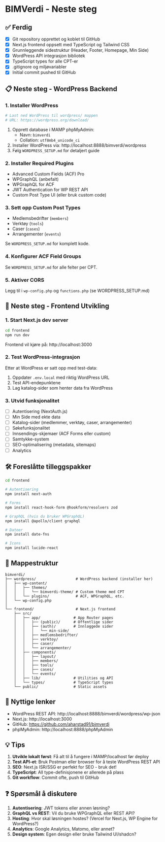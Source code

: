 # BIMVerdi - Neste steg

## ✅ Ferdig
- [x] Git repository opprettet og koblet til GitHub
- [x] Next.js frontend oppsett med TypeScript og Tailwind CSS
- [x] Grunnleggende sidestruktur (Header, Footer, Homepage, Min Side)
- [x] WordPress API integrasjon bibliotek
- [x] TypeScript types for alle CPT-er
- [x] .gitignore og miljøvariabler
- [x] Initial commit pushed til GitHub

## 📋 Neste steg - WordPress Backend

### 1. Installer WordPress
```bash
# Last ned WordPress til wordpress/ mappen
# URL: https://wordpress.org/download/
```

1. Opprett database i MAMP phpMyAdmin:
   - Navn: `bimverdi`
   - Collation: `utf8mb4_unicode_ci`
2. Installer WordPress via: http://localhost:8888/bimverdi/wordpress
3. Følg `WORDPRESS_SETUP.md` for detaljert guide

### 2. Installer Required Plugins
- Advanced Custom Fields (ACF) Pro
- WPGraphQL (anbefalt)
- WPGraphQL for ACF
- JWT Authentication for WP REST API
- Custom Post Type UI (eller bruk custom code)

### 3. Sett opp Custom Post Types
- Medlemsbedrifter (`members`)
- Verktøy (`tools`)
- Caser (`cases`)
- Arrangementer (`events`)

Se `WORDPRESS_SETUP.md` for komplett kode.

### 4. Konfigurer ACF Field Groups
Se `WORDPRESS_SETUP.md` for alle felter per CPT.

### 5. Aktiver CORS
Legg til i `wp-config.php` og `functions.php` (se WORDPRESS_SETUP.md)

## 🚀 Neste steg - Frontend Utvikling

### 1. Start Next.js dev server
```bash
cd frontend
npm run dev
```

Frontend vil kjøre på: http://localhost:3000

### 2. Test WordPress-integrasjon
Etter at WordPress er satt opp med test-data:
1. Oppdater `.env.local` med riktig WordPress URL
2. Test API-endepunktene
3. Lag katalog-sider som henter data fra WordPress

### 3. Utvid funksjonalitet
- [ ] Autentisering (NextAuth.js)
- [ ] Min Side med ekte data
- [ ] Katalog-sider (medlemmer, verktøy, caser, arrangementer)
- [ ] Søkefunksjonalitet
- [ ] Innsendings-skjemaer (ACF Forms eller custom)
- [ ] Samtykke-system
- [ ] SEO-optimalisering (metadata, sitemaps)
- [ ] Analytics

## 🛠️ Foreslåtte tilleggspakker

```bash
cd frontend

# Autentisering
npm install next-auth

# Forms
npm install react-hook-form @hookform/resolvers zod

# GraphQL (hvis du bruker WPGraphQL)
npm install @apollo/client graphql

# Datoer
npm install date-fns

# Icons
npm install lucide-react
```

## 📁 Mappestruktur

```
bimverdi/
├── wordpress/                  # WordPress backend (installer her)
│   ├── wp-content/
│   │   ├── themes/
│   │   │   └── bimverdi-theme/ # Custom theme med CPT
│   │   └── plugins/            # ACF, WPGraphQL, etc.
│   └── wp-config.php
│
└── frontend/                   # Next.js frontend
    ├── src/
    │   ├── app/               # App Router pages
    │   │   ├── (public)/      # Offentlige sider
    │   │   ├── (auth)/        # Innloggede sider
    │   │   │   └── min-side/
    │   │   ├── medlemsbedrifter/
    │   │   ├── verktoy/
    │   │   ├── caser/
    │   │   └── arrangementer/
    │   ├── components/
    │   │   ├── layout/
    │   │   ├── members/
    │   │   ├── tools/
    │   │   ├── cases/
    │   │   └── events/
    │   ├── lib/               # Utilities og API
    │   └── types/             # TypeScript types
    └── public/                # Static assets
```

## 🔗 Nyttige lenker

- WordPress REST API: http://localhost:8888/bimverdi/wordpress/wp-json
- Next.js: http://localhost:3000
- GitHub: https://github.com/aharstad91/bimverdi
- phpMyAdmin: http://localhost:8888/phpMyAdmin

## 💡 Tips

1. **Utvikle lokalt først**: Få alt til å fungere i MAMP/localhost før deploy
2. **Test API-et**: Bruk Postman eller browser for å teste WordPress REST API
3. **SEO**: Next.js ISR/SSG er perfekt for SEO - bruk det!
4. **TypeScript**: All type-definisjonene er allerede på plass
5. **Git workflow**: Commit ofte, push til GitHub

## ❓ Spørsmål å diskutere

1. **Autentisering**: JWT tokens eller annen løsning?
2. **GraphQL vs REST**: Vil du bruke WPGraphQL eller REST API?
3. **Hosting**: Hvor skal løsningen hostes? (Vercel for Next.js, WP Engine for WordPress?)
4. **Analytics**: Google Analytics, Matomo, eller annet?
5. **Design system**: Egen design eller bruke Tailwind UI/shadcn?
